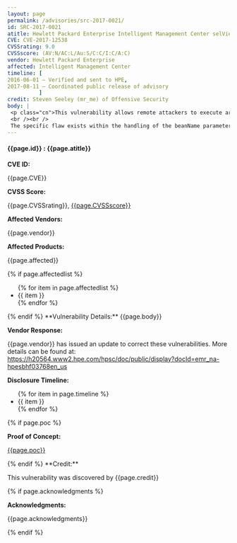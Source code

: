 ```yaml
---
layout: page
permalink: /advisories/src-2017-0021/
id: SRC-2017-0021
atitle: Hewlett Packard Enterprise Intelligent Management Center selViewNavContent Expression Language Injection Remote Code Execution Vulnerability
CVE: CVE-2017-12538
CVSSrating: 9.0
CVSSscore: (AV:N/AC:L/Au:S/C:C/I:C/A:C)
vendor: Hewlett Packard Enterprise
affected: Intelligent Management Center
timeline: [
2016-06-01 – Verified and sent to HPE,
2017-08-11 – Coordinated public release of advisory
          ]
credit: Steven Seeley (mr_me) of Offensive Security
body: |
 <p class="cn">This vulnerability allows remote attackers to execute arbitrary code on vulnerable installations of Hewlett Packard Enterprise Intelligent Management Center. Although authentication is required to exploit this vulnerability, the existing authentication mechanism can be bypassed.
 <br /><br />
 The specific flaw exists within the handling of the beanName parameter provided to the selViewNavContent.jsf endpoint. When parsing the beanName parameter, the process does not properly validate a user-supplied string before using it to render a page. An attacker can leverage this vulnerability to execute code under the context of SYSTEM.</p>
---
```


<h4><b>{{page.id}} : {{page.atitle}}</b></h4>

**CVE ID:**
<p class="cn">{{page.CVE}}</p>

**CVSS Score:**
<p class="cn">{{page.CVSSrating}}, <a href="https://nvd.nist.gov/cvss/v2-calculator?name={{page.CVE}}&vector={{page.CVSSscore}}">{{page.CVSSscore}}</a></p>

**Affected Vendors:**
<p class="cn">{{page.vendor}}</p>

**Affected Products:**
<p class="cn">{{page.affected}}</p>
{% if page.affectedlist %}
<ul class="cn">
{% for item in page.affectedlist %}
  <li>{{ item }}</li>
{% endfor %}
</ul>
{% endif %}
**Vulnerability Details:**
{{page.body}}

**Vendor Response:**

{{page.vendor}} has issued an update to correct these vulnerabilities. More details can be found at: <br />
<a href="https://h20564.www2.hpe.com/hpsc/doc/public/display?docId=emr_na-hpesbhf03768en_us">https://h20564.www2.hpe.com/hpsc/doc/public/display?docId=emr_na-hpesbhf03768en_us</a>

**Disclosure Timeline:**
<ul class="cn">
{% for item in page.timeline %}
  <li>{{ item }}</li>
{% endfor %}
</ul>
{% if page.poc %}

**Proof of Concept:**
<p class="cn"><a href="{{page.poc}}">{{page.poc}}</a></p>
{% endif %}
**Credit:**
<p class="cn">This vulnerability was discovered by {{page.credit}}</p>
{% if page.acknowledgments %}

**Acknowledgments:**
<p class="cn">{{page.acknowledgments}}</p>
{% endif %}

